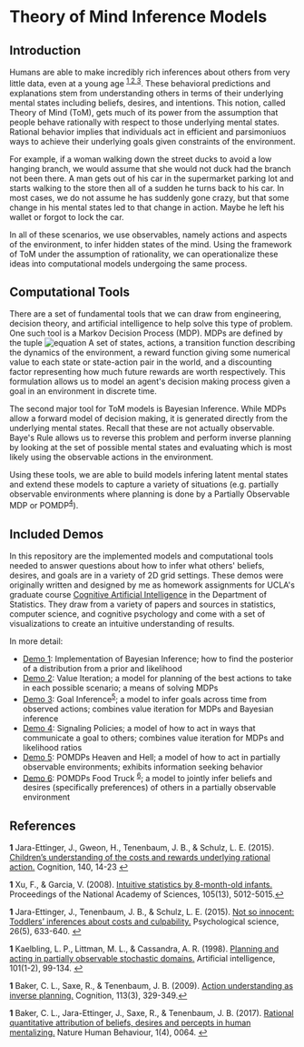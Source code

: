 # Theory of Mind Inference Models

## Introduction
Humans are able to make incredibly rich inferences about others from very little data, 
even at a young age <sup id="a1">[1 ](#f1)</sup><sup id="a2">[2 ](#f2)</sup><sup id="a3">[3](#f3)</sup>. These behavioral predictions and explanations stem from understanding others in terms of their 
underlying mental states including beliefs, desires, and intentions. This notion, called Theory of Mind (ToM), gets much of its power
from the assumption that people behave rationally with respect to those underlying mental states. Rational behavior implies that 
individuals act in efficient and parsimoniuos ways to achieve their underlying goals given constraints of the environment.

For example, if a woman walking down the street ducks to avoid a low hanging branch, we would assume that she would not duck had
the branch not been there. A man gets out of his car in the supermarket parking lot and starts walking to the store then all of a sudden
he turns back to his car. In most cases, we do not assume he has suddenly gone crazy, but that some change in his mental states
led to that change in action. Maybe he left his wallet or forgot to lock the car.

In all of these scenarios, we use observables, namely actions and aspects of the environment, to infer hidden states of the mind.
Using the framework of ToM under the assumption of rationality, we can operationalize these ideas into computational models undergoing the 
same process.  

## Computational Tools
There are a set of fundamental tools that we can draw from engineering, decision theory, and artificial intelligence to help solve this
type of problem. One such tool is a Markov Decision Process (MDP). MDPs are defined by the tuple ![equation](https://latex.codecogs.com/gif.latex?\langle&space;\mathcal{S},&space;\mathcal{A},&space;\mathcal{T},&space;\mathcal{R}&space;,&space;\gamma&space;\rangle)
A set of states, actions, a transition function describing the dynamics of the environment, a reward function giving some numerical
value to each state or state-action pair in the world, and a discounting factor representing how much future rewards are worth respectively. This formulation allows us to model an agent's decision making process
 given a goal in an environment in discrete time.
 
 The second major tool for ToM models is Bayesian Inference. While MDPs allow a forward model of decision making, it is generated directly
 from the underlying mental states. Recall that these are not actually observable. Baye's Rule allows us to reverse this problem and perform
 inverse planning by looking at the set of possible mental states and evaluating which is most likely using the observable actions in the environment.
 
 Using these tools, we are able to build models infering latent mental states and extend these models to capture a variety of situations (e.g. partially
 observable environments where planning is done by a Partially Observable MDP or POMDP<sup id="a4">[4](#f4)</sup>).

## Included Demos
In this repository are the implemented models and computational tools needed to answer questions about how to infer what others' beliefs, desires, and
goals are in a variety of 2D grid settings. These demos were originally written and designed by me as homework assignments for UCLA's 
graduate course [Cognitive Artificial Intelligence](https://sa.ucla.edu/ro/Public/SOC/Results/ClassDetail?term_cd=18S&subj_area_cd=STATS%20%20&crs_catlg_no=0232C%20%20%20&class_id=663194200&class_no=%20001%20%20) in the Department of Statistics. They draw from a variety of papers and sources in statistics, 
computer science, and cognitive psychology and come with a set of visualizations to create an intuitive understanding of results.

In more detail: 
- [Demo 1](Demo1-BayesianInference/Demo_DiscreteBayesianInference.ipynb): Implementation of Bayesian Inference; how to find the posterior of a distribution from a prior and likelihood  
- [Demo 2](Demo2-ValueIteration/Demo_ValueIterationWithVisualizations.ipynb): Value Iteration; a model for planning of the best actions to take in each possible scenario; a means of solving MDPs  
- [Demo 3](Demo3-InversePlanning/Demo_GoalInference.ipynb): Goal Inference<sup id="a5">[5](#f5)</sup>; a model to infer goals across time from observed actions; combines value iteration for MDPs and Bayesian inference  
- [Demo 4](): Signaling Policies; a model of how to act in ways that communicate a goal to others; combines value iteration for MDPs and likelihood ratios  
- [Demo 5](): POMDPs Heaven and Hell; a model of how to act in partially observable environments; exhibits information seeking behavior  
- [Demo 6](): POMDPs Food Truck <sup id="a6">[6](#f6)</sup>; a model to jointly infer beliefs and desires (specifically preferences) of others in a partially observable environment  



## References
<b id="f1">1</b> Jara-Ettinger, J., Gweon, H., Tenenbaum, J. B., & Schulz, L. E. (2015). 
[Children’s understanding of the costs and rewards underlying rational action.](https://www.sciencedirect.com/science/article/pii/S0010027715000566) 
Cognition, 140, 14-23 [↩](#a1)

<b id="f2">1</b> Xu, F., & Garcia, V. (2008). 
[Intuitive statistics by 8-month-old infants.](https://www.pnas.org/content/105/13/5012.short) 
Proceedings of the National Academy of Sciences, 105(13), 5012-5015.[↩](#a2)

<b id="f3">1</b> Jara-Ettinger, J., Tenenbaum, J. B., & Schulz, L. E. (2015). 
[Not so innocent: Toddlers’ inferences about costs and culpability.](https://journals.sagepub.com/doi/full/10.1177/0956797615572806?casa_token=Aas0QELkJWAAAAAA%3A6DuZMb-Fv57tky75ovRtY5TVzNv8tg7MT1A-wxAIk4K7EulWnfBqlAp76RVbrinrcnHUd1YKoC0z)
Psychological science, 26(5), 633-640. [↩](#a3)

<b id="f4">1</b> Kaelbling, L. P., Littman, M. L., & Cassandra, A. R. (1998). 
[Planning and acting in partially observable stochastic domains.](https://www.sciencedirect.com/science/article/pii/S000437029800023X) Artificial intelligence, 101(1-2), 99-134. [↩](#a4)

<b id="f5">1</b>
Baker, C. L., Saxe, R., & Tenenbaum, J. B. (2009). 
[Action understanding as inverse planning.](https://www.sciencedirect.com/science/article/pii/S0010027709001607)
Cognition, 113(3), 329-349.[↩](#a5)

<b id="f6">1</b>
Baker, C. L., Jara-Ettinger, J., Saxe, R., & Tenenbaum, J. B. (2017). [Rational quantitative attribution of beliefs, desires and percepts in human mentalizing.](https://www.nature.com/articles/s41562-017-0064) Nature Human Behaviour, 1(4), 0064. [↩](#a6)
